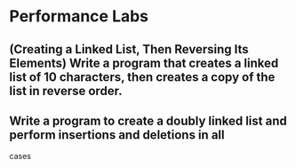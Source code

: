 # Performance Labs

## (Creating a Linked List, Then Reversing Its Elements) Write a program that creates a linked list of 10 characters, then creates a copy of the list in reverse order.

## Write a program to create a doubly linked list and perform insertions and deletions in all
cases
